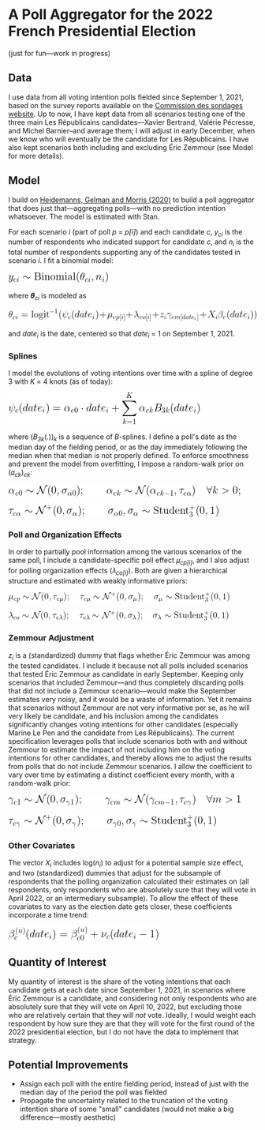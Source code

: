 # A Poll Aggregator for the 2022 French Presidential Election

(just for fun—work in progress)

## Data

I use data from all voting intention polls fielded since September 1, 2021, based on the survey reports available on the [Commission des sondages website](https://www.commission-des-sondages.fr/notices/). Up to now, I have kept data from all scenarios testing one of the three main Les Républicains candidates—Xavier Bertrand, Valérie Pécresse, and Michel Barnier–and average them; I will adjust in early December, when we know who will eventually be the candidate for Les Républicains. I have also kept scenarios both including and excluding Éric Zemmour (see Model for more details).

## Model

I build on [Heidemanns, Gelman and Morris (2020)](https://hdsr.mitpress.mit.edu/pub/nw1dzd02/release/1) to build a poll aggregator that does just that—aggregating polls—with no prediction intention whatsoever. The model is estimated with Stan.

For each scenario _i_ (part of poll _p_ = _p[i]_) and each candidate _c_, _y<sub>ci</sub>_ is the number of respondents who indicated support for candidate _c_, and _n<sub>i</sub>_ is the total number of respondents supporting any of the candidates tested in scenario _i_. I fit a binomial model:

![](https://github.com/flavienganter/polls-2022-election/blob/main/img/binomial.png?raw=true)

where 𝜽<sub>_ci_</sub> is modeled as

![](https://github.com/flavienganter/polls-2022-election/blob/main/img/theta.png?raw=true)

and _date<sub>i</sub>_ is the date, centered so that _date<sub>i</sub>_ = 1 on September 1, 2021.

### Splines

I model the evolutions of voting intentions over time with a spline of degree 3 with _K_ = 4 knots (as of today):

![](https://github.com/flavienganter/polls-2022-election/blob/main/img/spline.png?raw=true)

where (_B<sub>3k</sub>_(.))<sub>_k_</sub> is a sequence of _B_-splines. I define a poll's date as the median day of the fielding period, or as the day immediately following the median when that median is not properly defined. To enforce smoothness and prevent the model from overfitting, I impose a random-walk prior on (𝛼<sub>_ck_</sub>)<sub>_ck_</sub>:

![](https://github.com/flavienganter/polls-2022-election/blob/main/img/prior_alpha1.png?raw=true)

![](https://github.com/flavienganter/polls-2022-election/blob/main/img/prior_alpha2.png?raw=true)

### Poll and Organization Effects

In order to partially pool information among the various scenarios of the same poll, I include a candidate-specific poll effect 𝜇<sub>_cp[i]_</sub>, and I also adjust for polling organization effects (𝜆<sub>_co[i]_</sub>). Both are given a hierarchical structure and estimated with weakly informative priors:

![](https://github.com/flavienganter/polls-2022-election/blob/main/img/prior_mu.png?raw=true)

![](https://github.com/flavienganter/polls-2022-election/blob/main/img/prior_lambda.png?raw=true)

### Zemmour Adjustment

_z<sub>i</sub>_ is a (standardized) dummy that flags whether Éric Zemmour was among the tested candidates. I include it because not all polls included scenarios that tested Éric Zemmour as candidate in early September. Keeping only scenarios that included Zemmour—and thus completely discarding polls that did not include a Zemmour scenario—would make the September estimates very noisy, and it would be a waste of information. Yet it remains that scenarios without Zemmour are not very informative per se, as he will very likely be candidate, and his inclusion among the candidates significantly changes voting intentions for other candidates (especially Marine Le Pen and the candidate from Les Républicains). The current specification leverages polls that include scenarios both with and without Zemmour to estimate the impact of not including him on the voting intentions for other candidates, and thereby allows me to adjust the results from polls that do not include Zemmour scenarios. I allow the coefficient to vary over time by estimating a distinct coefficient every month, with a random-walk prior:

![](https://github.com/flavienganter/polls-2022-election/blob/main/img/prior_gamma1.png?raw=true)

![](https://github.com/flavienganter/polls-2022-election/blob/main/img/prior_gamma2.png?raw=true)

### Other Covariates

The vector _X<sub>i</sub>_ includes log(_n<sub>i</sub>_) to adjust for a potential sample size effect, and two (standardized) dummies that adjust for the subsample of respondents that the polling organization calculated their estimates on (all respondents, only respondents who are absolutely sure that they will vote in April 2022, or an intermediary subsample). To allow the effect of these covariates to vary as the election date gets closer, these coefficients incorporate a time trend:

![](https://github.com/flavienganter/polls-2022-election/blob/main/img/beta.png?raw=true)

## Quantity of Interest

My quantity of interest is the share of the voting intentions that each candidate gets at each date since September 1, 2021, in scenarios where Éric Zemmour is a candidate, and considering not only respondents who are absolutely sure that they will vote on April 10, 2022, but excluding those who are relatively certain that they will _not_ vote. Ideally, I would weight each respondent by how sure they are that they will vote for the first round of the 2022 presidential election, but I do not have the data to implement that strategy.

## Potential Improvements

- Assign each poll with the entire fielding period, instead of just with the median day of the period the poll was fielded
- Propagate the uncertainty related to the truncation of the voting intention share of some "small" candidates (would not make a big difference—mostly aesthetic)
